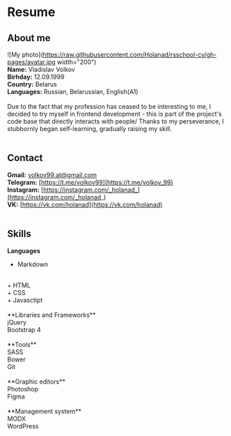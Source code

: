 #  Resume #
## About me ##
![My photo](https://raw.githubusercontent.com/Holanad/rsschool-cv/gh-pages/avatar.jpg width="200")
<br/>
**Name:** Vladislav Volkov
<br/>
**Birhday:** 12.09.1999
<br/>
**Country:** Belarus
<br/>
**Languages:** Russian, Belarussian, English(A1)
<br/>
<br/>
Due to the fact that my profession has ceased to be interesting to me, I decided to try myself in frontend development - this is part of the project's code base that directly interacts with people/ Thanks to my perseverance, I stubbornly began self-learning, gradually raising my skill.
<br/>
<br/>
## Contact ##
**Gmail:** [volkov99.at@gmail.com](mailto:volkov99.at@gmail.com)
<br/>
**Telegram:** [https://t.me/volkov99](https://t.me/volkov_99)
<br/>
**Instagram:** [https://instagram.com/_holanad_](https://instagram.com/_holanad_)
<br/>
**VK:** [https://vk.com/holanad](https://vk.com/holanad)
<br/>
<br/>
## Skills ##
**Languages**
<br/>
+ Markdown
<br/>
+ HTML
<br/>
+ CSS
<br/>
+ Javasctipt 
<br/>
<br/>
**Libraries and Frameworks**
<br/>
jQuery
<br/>
Bootstrap 4
<br/>
<br/>
**Tools**
<br/>
SASS
<br/>
Bower
<br/>
Git
<br/>
<br/>
**Graphic editors**
<br/>
Photoshop
<br/>
Figma
<br/>
<br/>
**Management system**
<br/>
MODX
<br/>
WordPress
